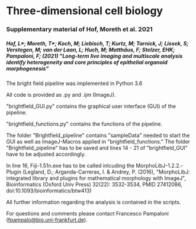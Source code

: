 # Three-dimensional cell biology


### Supplementary material of Hof, Moreth et al. 2021

##### Hof, L*; Moreth, T*; Koch, M; Liebisch, T; Kurtz, M; Tarnick, J; Lissek, S; Verstegen, M; van der Laan, L; Huch, M; Matthäus, F; Stelzer, EHK; Pampaloni, F; (2021) "Long-term live imaging and multiscale analysis identify heterogeneity and core principles of epithelial organoid morphogenesis"

The bright field pipeline was implemented in Python 3.6

All code is provided as .py and .ijm (ImageJ).

"brightfield_GUI.py" contains the graphical user interface (GUI) of the pipeline.

"brightfield_functions.py" contains the functions of the pipeline.

The folder "Brightfield_pipeline" contains "sampleData" needed to start the GUI as well as ImageJ-Macros applied in "brightfield_functions."
The folder "Brightfield_pipeline" has to be saved and lines 14 - 21 of "brightfield_GUI" have to be adjusted accordingly.

In line 16, Fiji-1.51n.exe has to be called inlcuding the MorphoLibJ-1.2.2.-Plugin (Legland, D.; Arganda-Carreras, I. & Andrey, P. (2016), "MorphoLibJ: integrated library and plugins for mathematical morphology with ImageJ", Bioinformatics (Oxford Univ Press) 32(22): 3532-3534, PMID 27412086, doi:10.1093/bioinformatics/btw413)

All further information regarding the analysis is contained in the scripts.

For questions and comments please contact Francesco Pampaloni (fpampalo@bio.uni-frankfurt.de).
